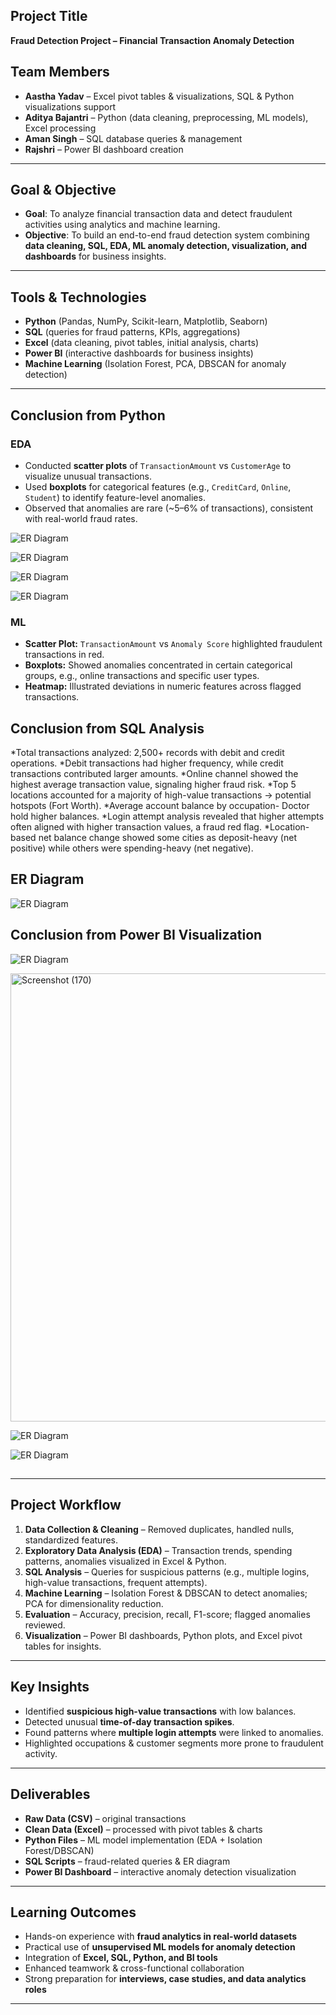 ##  Project Title

**Fraud Detection Project – Financial Transaction Anomaly Detection**

##  Team Members

* **Aastha Yadav** – Excel pivot tables & visualizations, SQL & Python visualizations support
* **Aditya Bajantri** – Python (data cleaning, preprocessing, ML models), Excel processing
* **Aman Singh** – SQL database queries & management
* **Rajshri** – Power BI dashboard creation

---

## Goal & Objective

* **Goal**: To analyze financial transaction data and detect fraudulent activities using analytics and machine learning.
* **Objective**: To build an end-to-end fraud detection system combining **data cleaning, SQL, EDA, ML anomaly detection, visualization, and dashboards** for business insights.

---

##  Tools & Technologies

* **Python** (Pandas, NumPy, Scikit-learn, Matplotlib, Seaborn)
* **SQL** (queries for fraud patterns, KPIs, aggregations)
* **Excel** (data cleaning, pivot tables, initial analysis, charts)
* **Power BI** (interactive dashboards for business insights)
* **Machine Learning** (Isolation Forest, PCA, DBSCAN for anomaly detection)

---

## Conclusion from Python

### EDA 

- Conducted **scatter plots** of `TransactionAmount` vs `CustomerAge` to visualize unusual transactions.  
- Used **boxplots** for categorical features (e.g., `CreditCard`, `Online`, `Student`) to identify feature-level anomalies.  
- Observed that anomalies are rare (~5–6% of transactions), consistent with real-world fraud rates.

![ER Diagram](images/er_diagram.png)

![ER Diagram](images/er_diagram.png)

![ER Diagram](images/er_diagram.png)

![ER Diagram](images/er_diagram.png)

### ML 

- **Scatter Plot:** `TransactionAmount` vs `Anomaly Score` highlighted fraudulent transactions in red.  
- **Boxplots:** Showed anomalies concentrated in certain categorical groups, e.g., online transactions and specific user types.  
- **Heatmap:** Illustrated deviations in numeric features across flagged transactions. 


## Conclusion from SQL Analysis

*Total transactions analyzed: 2,500+ records with debit and credit operations.
*Debit transactions had higher frequency, while credit transactions contributed larger amounts.
*Online channel showed the highest average transaction value, signaling higher fraud risk.
*Top 5 locations accounted for a majority of high-value transactions → potential hotspots (Fort Worth).
*Average account balance by occupation- Doctor hold higher balances.
*Login attempt analysis revealed that higher attempts often aligned with higher transaction values, a fraud red flag.
*Location-based net balance change showed some cities as deposit-heavy (net positive) while others were spending-heavy (net negative).

## ER Diagram 

![ER Diagram](images/er_diagram.png)

## Conclusion from Power BI Visualization 

![ER Diagram](images/er_diagram.png)

<img width="1268" height="717" alt="Screenshot (170)" src="https://github.com/user-attachments/assets/4e656d8f-ffd5-4b81-ac97-4f827d2d96e6" />


![ER Diagram](images/er_diagram.png)

![ER Diagram](images/er_diagram.png)

## 

---

##  Project Workflow

1. **Data Collection & Cleaning** – Removed duplicates, handled nulls, standardized features.
2. **Exploratory Data Analysis (EDA)** – Transaction trends, spending patterns, anomalies visualized in Excel & Python.
3. **SQL Analysis** – Queries for suspicious patterns (e.g., multiple logins, high-value transactions, frequent attempts).
4. **Machine Learning** – Isolation Forest & DBSCAN to detect anomalies; PCA for dimensionality reduction.
5. **Evaluation** – Accuracy, precision, recall, F1-score; flagged anomalies reviewed.
6. **Visualization** – Power BI dashboards, Python plots, and Excel pivot tables for insights.

---

##  Key Insights

* Identified **suspicious high-value transactions** with low balances.
* Detected unusual **time-of-day transaction spikes**.
* Found patterns where **multiple login attempts** were linked to anomalies.
* Highlighted occupations & customer segments more prone to fraudulent activity.

---

##  Deliverables

* **Raw Data (CSV)** – original transactions
* **Clean Data (Excel)** – processed with pivot tables & charts
* **Python Files** – ML model implementation (EDA + Isolation Forest/DBSCAN)
* **SQL Scripts** – fraud-related queries & ER diagram
* **Power BI Dashboard** – interactive anomaly detection visualization

---

##  Learning Outcomes

* Hands-on experience with **fraud analytics in real-world datasets**
* Practical use of **unsupervised ML models for anomaly detection**
* Integration of **Excel, SQL, Python, and BI tools**
* Enhanced teamwork & cross-functional collaboration
* Strong preparation for **interviews, case studies, and data analytics roles**

---

